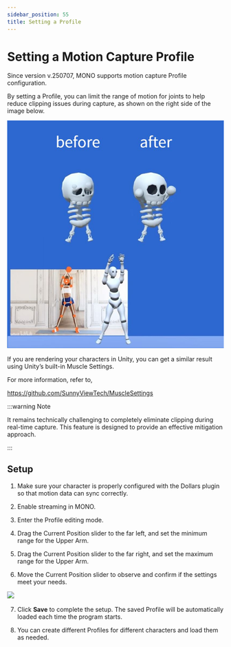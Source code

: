 ```yaml
---
sidebar_position: 55
title: Setting a Profile
---
```


# Setting a Motion Capture Profile

Since version v.250707, MONO supports motion capture Profile configuration.

By setting a Profile, you can limit the range of motion for joints to help reduce clipping issues during capture, as shown on the right side of the image below.

![](../img/2025_07_07_18_22_1.jpg)

If you are rendering your characters in Unity, you can get a similar result using Unity’s built-in Muscle Settings.

For more information, refer to,

https://github.com/SunnyViewTech/MuscleSettings

:::warning Note

It remains technically challenging to completely eliminate clipping during real-time capture. This feature is designed to provide an effective mitigation approach.

:::

## Setup

1. Make sure your character is properly configured with the Dollars plugin so that motion data can sync correctly.

2. Enable streaming in MONO.

3. Enter the Profile editing mode.

4. Drag the Current Position slider to the far left, and set the minimum range for the Upper Arm.

5. Drag the Current Position slider to the far right, and set the maximum range for the Upper Arm.

6. Move the Current Position slider to observe and confirm if the settings meet your needs.

![](../img/2025-07-07_17-57-21-808.gif)

7. Click **Save** to complete the setup. The saved Profile will be automatically loaded each time the program starts.

8. You can create different Profiles for different characters and load them as needed.